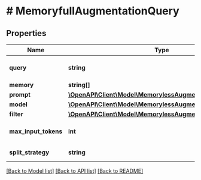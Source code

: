 # # MemoryfullAugmentationQuery

## Properties

Name | Type | Description | Notes
------------ | ------------- | ------------- | -------------
**query** | **string** | Question to be answered | [optional]
**memory** | **string[]** |  | [optional]
**prompt** | [**\OpenAPI\Client\Model\MemorylessAugmentationQueryPrompt**](MemorylessAugmentationQueryPrompt.md) |  | [optional]
**model** | [**\OpenAPI\Client\Model\MemorylessAugmentationQueryModel**](MemorylessAugmentationQueryModel.md) |  | [optional]
**filter** | [**\OpenAPI\Client\Model\MemorylessAugmentationQueryFilter**](MemorylessAugmentationQueryFilter.md) |  | [optional]
**max_input_tokens** | **int** | Maximum number of tokens | [optional]
**split_strategy** | **string** | Split strategy | [optional]

[[Back to Model list]](../../README.md#models) [[Back to API list]](../../README.md#endpoints) [[Back to README]](../../README.md)
